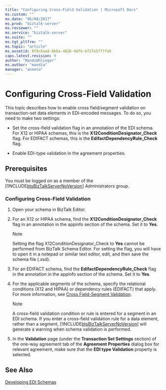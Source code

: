 ```yaml
---
title: "Configuring Cross-Field Validation | Microsoft Docs"
ms.custom: ""
ms.date: "06/08/2017"
ms.prod: "biztalk-server"
ms.reviewer: ""
ms.service: "biztalk-server"
ms.suite: ""
ms.tgt_pltfrm: ""
ms.topic: "article"
ms.assetid: 8f0c6ae8-0b8a-4826-9dfb-bf27e5ff7fa6
caps.latest.revision: 9
author: "MandiOhlinger"
ms.author: "mandia"
manager: "anneta"
---
```

# Configuring Cross-Field Validation
This topic describes how to enable cross field/segment validation on transaction-set data elements in EDI-encoded messages. To do so, you need to make two settings:  
  
-   Set the cross-field validation flag in an annotation of the EDI schema. For X12 or HIPAA schemas, this is the **X12ConditionDesignator_Check** flag. For EDIFACT schemas, this is the **EdifactDependencyRule_Check** flag.  
  
-   Enable EDI-type validation in the agreement properties.  
  
## Prerequisites  
 You must be logged on as a member of the [!INCLUDE[btsBizTalkServerNoVersion](../includes/btsbiztalkservernoversion-md.md)] Administrators group.  
  
### Configuring Cross-Field Validation  
  
1.  Open your schema in BizTalk Editor.  
  
2.  For an X12 or HIPAA schema, find the **X12ConditionDesignator_Check** flag in an annotation in the appinfo section of the schema. Set it to **Yes**.  
  
    > [!NOTE]
    >  Setting the flag X12ConditionDesignator_Check to **Yes** cannot be performed from BizTalk Schema Editor. For setting the flag, you will have to open it in a notepad or similar text editor, edit, and then save the schema file (.xsd).  
  
3.  For an EDIFACT schema, find the **EdifactDependencyRule_Check** flag in the annotation in the appinfo section of the schema. Set it to **Yes**.  
  
4.  For the applicable segments of the schema, specify the relational conditions (X12 and HIPAA) or dependency rules (EDIFACT) that apply. For more information, see [Cross Field-Segment Validation](../core/cross-field-segment-validation.md).  
  
    > [!NOTE]
    >  A cross-field validation condition or rule is entered for a segment in an EDI schema. If you enter a cross-field validation rule for a data element, rather than a segment, [!INCLUDE[btsBizTalkServerNoVersion](../includes/btsbiztalkservernoversion-md.md)] will generate a warning when schema validation is performed.  
  
5.  In the **Validation** page (under the **Transaction Set Settings** section) of the one-way agreement tab of the **Agreement Properties** dialog box for relevant agreement, make sure that the **EDI type Validation** property is selected.  
  
## See Also  
 [Developing EDI Schemas](../core/developing-edi-schemas.md)